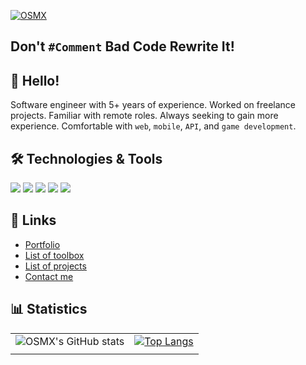 [![OSMX](https://github.com/itsosmx/itsosmx/assets/49457438/e07f3a46-98f0-4407-9299-eac986cd0519 "OSMX")](https://www.osmx.me/)
## Don't `#Comment` Bad Code Rewrite It!

## 👋 Hello!
Software engineer with 5+ years of experience. Worked on freelance projects. Familiar with remote roles. Always seeking to gain more experience. Comfortable with `web`, `mobile`, `API`, and `game development`.

## 🛠️ Technologies & Tools
![](https://img.shields.io/badge/Code-Node-informational?style=flat&color=informational&logo=typescript)
![](https://img.shields.io/badge/Code-Node-informational?style=flat&color=informational&logo=next.js)
![](https://img.shields.io/badge/Code-JavaScript-informational?style=flat&color=informational&logo=javascript)
![](https://img.shields.io/badge/Code-React-informational?style=flat&color=informational&logo=react)
![](https://img.shields.io/badge/Code-Node-informational?style=flat&color=informational&logo=node.js)

## 🔗 Links
- [Portfolio](https://osmx.me)
- [List of toolbox](https://osmx.me/toolbox)
- [List of projects](https://osmx.me/projects)
- [Contact me](https://osmx.me/contact)

## 📊 Statistics
|   |     |
|---|:---:|
|![OSMX's GitHub stats](https://osmx-github-stats.vercel.app/api?username=itsosmx&theme=dark&show_icons=true)| [![Top Langs](https://osmx-github-stats.vercel.app/api/top-langs/?username=itsosmx&layout=compact&theme=dark)](#) |
|   |     |
